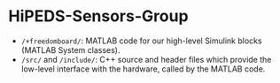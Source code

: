 # HiPEDS-Sensors-Group
- `/+freedomboard/`: MATLAB code for our high-level Simulink blocks (MATLAB System classes).
- `/src/` and `/include/`: C++ source and header files which provide the low-level interface with the hardware, called by the MATLAB code.